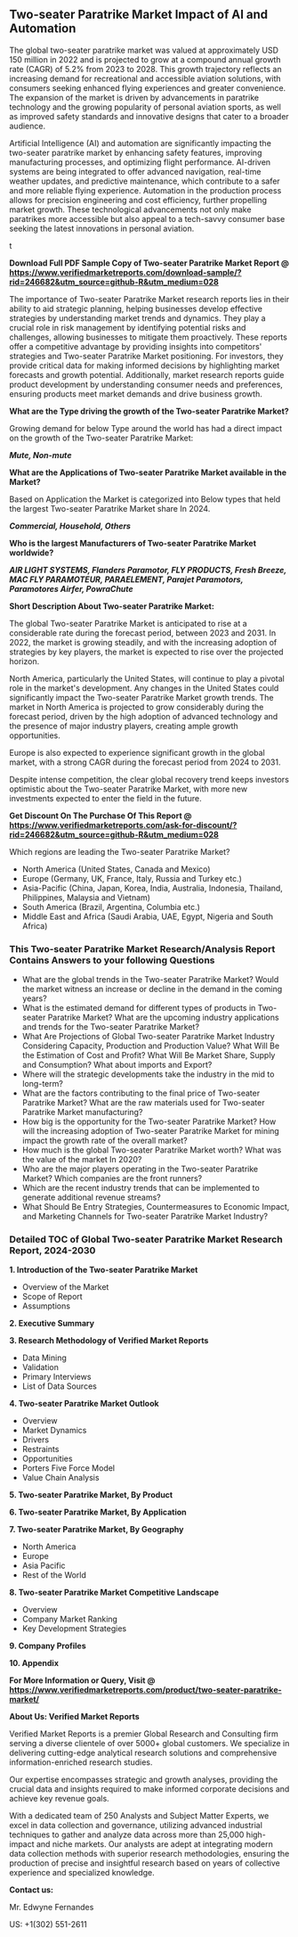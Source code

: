 <h2>Two-seater Paratrike Market Impact of AI and Automation</h2><p>The global two-seater paratrike market was valued at approximately USD 150 million in 2022 and is projected to grow at a compound annual growth rate (CAGR) of 5.2% from 2023 to 2028. This growth trajectory reflects an increasing demand for recreational and accessible aviation solutions, with consumers seeking enhanced flying experiences and greater convenience. The expansion of the market is driven by advancements in paratrike technology and the growing popularity of personal aviation sports, as well as improved safety standards and innovative designs that cater to a broader audience.</p><p>Artificial Intelligence (AI) and automation are significantly impacting the two-seater paratrike market by enhancing safety features, improving manufacturing processes, and optimizing flight performance. AI-driven systems are being integrated to offer advanced navigation, real-time weather updates, and predictive maintenance, which contribute to a safer and more reliable flying experience. Automation in the production process allows for precision engineering and cost efficiency, further propelling market growth. These technological advancements not only make paratrikes more accessible but also appeal to a tech-savvy consumer base seeking the latest innovations in personal aviation.</p>t</p><p id="" class=""><strong>Download Full PDF Sample Copy of Two-seater Paratrike Market Report @ <a href="https://www.verifiedmarketreports.com/download-sample/?rid=246682&utm_source=github-R&utm_medium=028" target="_blank">https://www.verifiedmarketreports.com/download-sample/?rid=246682&utm_source=github-R&utm_medium=028</a></strong></p><p>The importance of&nbsp;Two-seater Paratrike Market research reports lies in their ability to aid strategic planning, helping businesses develop effective strategies by understanding market trends and dynamics. They play a crucial role in risk management by identifying potential risks and challenges, allowing businesses to mitigate them proactively. These reports offer a competitive advantage by providing insights into competitors' strategies and Two-seater Paratrike Market positioning. For investors, they provide critical data for making informed decisions by highlighting market forecasts and growth potential. Additionally, market research reports guide product development by understanding consumer needs and preferences, ensuring products meet market demands and drive business growth.</p><p><strong>What are the&nbsp;Type driving the growth of the Two-seater Paratrike Market?</strong></p><p id="" class="">Growing demand for below Type around the world has had a direct impact on the growth of the Two-seater Paratrike Market:</p><em><strong>Mute, Non-mute</strong></em></p><strong>What are the&nbsp;Applications&nbsp;of Two-seater Paratrike Market available in the Market?</strong></p><p id="" class="">Based on Application the Market is categorized into Below types that held the largest Two-seater Paratrike Market share In 2024.</p><em><strong>Commercial, Household, Others</strong></em></p><strong>Who is the largest Manufacturers of Two-seater Paratrike Market worldwide?</strong></p><p><em><strong>AIR LIGHT SYSTEMS, Flanders Paramotor, FLY PRODUCTS, Fresh Breeze, MAC FLY PARAMOTEUR, PARAELEMENT, Parajet Paramotors, Paramotores Airfer, PowraChute</strong></em></p><p id="" class=""><strong>Short Description About Two-seater Paratrike Market:</strong></p><p>The global Two-seater Paratrike Market is anticipated to rise at a considerable rate during the forecast period, between 2023 and 2031. In 2022, the market is growing steadily, and with the increasing adoption of strategies by key players, the market is expected to rise over the projected horizon.</p><p>North America, particularly the United States, will continue to play a pivotal role in the market's development. Any changes in the United States could significantly impact the Two-seater Paratrike Market growth trends. The market in North America is projected to grow considerably during the forecast period, driven by the high adoption of advanced technology and the presence of major industry players, creating ample growth opportunities.</p><p>Europe is also expected to experience significant growth in the global market, with a strong CAGR during the forecast period from 2024 to 2031.</p><p>Despite intense competition, the clear global recovery trend keeps investors optimistic about the Two-seater Paratrike Market, with more new investments expected to enter the field in the future.</p><p id="" class=""><strong>Get Discount On The Purchase Of This Report @ <a href="https://www.verifiedmarketreports.com/ask-for-discount/?rid=246682&utm_source=github-R&utm_medium=028" target="_blank">https://www.verifiedmarketreports.com/ask-for-discount/?rid=246682&utm_source=github-R&utm_medium=028</a></strong></p>Which regions are leading the Two-seater Paratrike Market?</p><ul><li>North America (United States, Canada and Mexico)</li><li>Europe (Germany, UK, France, Italy, Russia and Turkey etc.)</li><li>Asia-Pacific (China, Japan, Korea, India, Australia, Indonesia, Thailand, Philippines, Malaysia and Vietnam)</li><li>South America (Brazil, Argentina, Columbia etc.)</li><li>Middle East and Africa (Saudi Arabia, UAE, Egypt, Nigeria and South Africa)</li></ul><h3 id="" class="">This Two-seater Paratrike Market Research/Analysis Report Contains Answers to your following Questions</h3><ul><li>What are the global trends in the Two-seater Paratrike Market? Would the market witness an increase or decline in the demand in the coming years?</li><li>What is the estimated demand for different types of products in Two-seater Paratrike Market? What are the upcoming industry applications and trends for the Two-seater Paratrike Market?</li><li>What Are Projections of Global Two-seater Paratrike Market Industry Considering Capacity, Production and Production Value? What Will Be the Estimation of Cost and Profit? What Will Be Market Share, Supply and Consumption? What about imports and Export?</li><li>Where will the strategic developments take the industry in the mid to long-term?</li><li>What are the factors contributing to the final price of Two-seater Paratrike Market? What are the raw materials used for Two-seater Paratrike Market manufacturing?</li><li>How big is the opportunity for the Two-seater Paratrike Market? How will the increasing adoption of Two-seater Paratrike Market for mining impact the growth rate of the overall market?</li><li>How much is the global Two-seater Paratrike Market worth? What was the value of the market In 2020?</li><li>Who are the major players operating in the Two-seater Paratrike Market? Which companies are the front runners?</li><li>Which are the recent industry trends that can be implemented to generate additional revenue streams?</li><li>What Should Be Entry Strategies, Countermeasures to Economic Impact, and Marketing Channels for Two-seater Paratrike Market Industry?</li></ul><h3 id="" class="">Detailed TOC of Global Two-seater Paratrike Market Research Report, 2024-2030</h3><p id="" class=""><strong>1. Introduction of the Two-seater Paratrike Market</strong></p><ul><li>Overview of the Market</li><li>Scope of Report</li><li>Assumptions</li></ul><p id="" class=""><strong>2. Executive Summary</strong></p><p id="" class=""><strong>3. Research Methodology of Verified Market Reports</strong></p><ul><li>Data Mining</li><li>Validation</li><li>Primary Interviews</li><li>List of Data Sources</li></ul><p id="" class=""><strong>4. Two-seater Paratrike Market Outlook</strong></p><ul><li>Overview</li><li>Market Dynamics</li><li>Drivers</li><li>Restraints</li><li>Opportunities</li><li>Porters Five Force Model</li><li>Value Chain Analysis</li></ul><p id="" class=""><strong>5. Two-seater Paratrike Market, By Product</strong></p><p id="" class=""><strong>6. Two-seater Paratrike Market, By Application</strong></p><p id="" class=""><strong>7. Two-seater Paratrike Market, By Geography</strong></p><ul><li>North America</li><li>Europe</li><li>Asia Pacific</li><li>Rest of the World</li></ul><p id="" class=""><strong>8. Two-seater Paratrike Market Competitive Landscape</strong></p><ul><li>Overview</li><li>Company Market Ranking</li><li>Key Development Strategies</li></ul><p id="" class=""><strong>9. Company Profiles</strong></p><p id="" class=""><strong>10. Appendix</strong></p><p id="" class=""><strong>For More Information or Query, Visit @ <a href="https://www.verifiedmarketreports.com/product/two-seater-paratrike-market/" target="_blank">https://www.verifiedmarketreports.com/product/two-seater-paratrike-market/</a></strong></p><p id="" class=""><strong>About Us: Verified Market Reports</strong></p><p id="" class="">Verified Market Reports is a premier Global Research and Consulting firm serving a diverse clientele of over 5000+ global customers. We specialize in delivering cutting-edge analytical research solutions and comprehensive information-enriched research studies.</p><p id="" class="">Our expertise encompasses strategic and growth analyses, providing the crucial data and insights required to make informed corporate decisions and achieve key revenue goals.</p><p id="" class="">With a dedicated team of 250 Analysts and Subject Matter Experts, we excel in data collection and governance, utilizing advanced industrial techniques to gather and analyze data across more than 25,000 high-impact and niche markets. Our analysts are adept at integrating modern data collection methods with superior research methodologies, ensuring the production of precise and insightful research based on years of collective experience and specialized knowledge.</p><p id="" class=""><strong>Contact us:</strong></p><p id="" class="">Mr. Edwyne Fernandes</p><p id="" class="">US: +1(302) 551-2611</p>